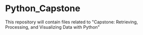 # Python_Capstone
This repository will contain files related to "Capstone: Retrieving, Processing, and Visualizing Data with Python"
